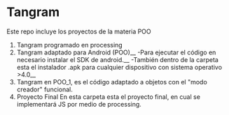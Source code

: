 # Tangram
Este repo incluye los proyectos de la materia POO

1. Tangram programado en processing
2. Tangram adaptado para Android (POO)__
	-Para ejecutar el código en necesario instalar el SDK de android.__
	-También dentro de la carpeta esta el instalador .apk para cualquier dispositivo con sistema operativo >4.0__
3. Tangram en POO_1, es el código adaptado a objetos con el "modo creador" funcional.
4. Proyecto Final
	En esta carpeta esta el proyecto final, en cual se implementará JS por medio de processing. 
